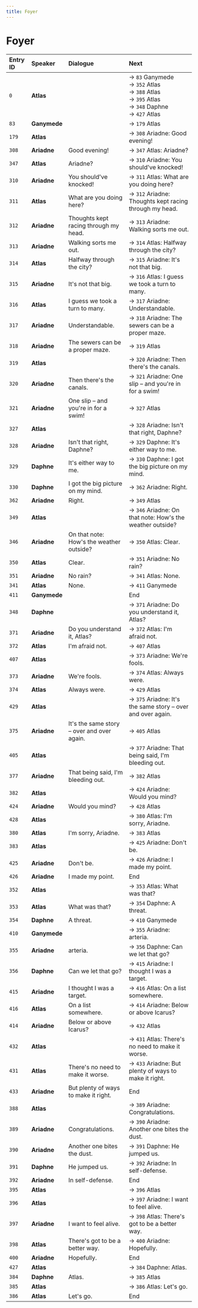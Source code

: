 ```yaml
---
title: Foyer
---
```


# Foyer


| Entry ID | Speaker | Dialogue | Next |
| :------- | :------ | :------- | :------------ |
| `0` | **Atlas** |  | → `83` Ganymede<br>→ `352` Atlas<br>→ `388` Atlas<br>→ `395` Atlas<br>→ `348` Daphne<br>→ `427` Atlas |
| `83` | **Ganymede** |  | → `179` Atlas |
| `179` | **Atlas** |  | → `308` Ariadne: Good evening\! |
| `308` | **Ariadne** | Good evening\! | → `347` Atlas: Ariadne? |
| `347` | **Atlas** | Ariadne? | → `310` Ariadne: You should've knocked\! |
| `310` | **Ariadne** | You should've knocked\! | → `311` Atlas: What are you doing here? |
| `311` | **Atlas** | What are you doing here? | → `312` Ariadne: Thoughts kept racing through my head\. |
| `312` | **Ariadne** | Thoughts kept racing through my head\. | → `313` Ariadne: Walking sorts me out\. |
| `313` | **Ariadne** | Walking sorts me out\. | → `314` Atlas: Halfway through the city? |
| `314` | **Atlas** | Halfway through the city? | → `315` Ariadne: It's not that big\. |
| `315` | **Ariadne** | It's not that big\. | → `316` Atlas: I guess we took a turn to many\. |
| `316` | **Atlas** | I guess we took a turn to many\. | → `317` Ariadne: Understandable\. |
| `317` | **Ariadne** | Understandable\. | → `318` Ariadne: The sewers can be a proper maze\. |
| `318` | **Ariadne** | The sewers can be a proper maze\. | → `319` Atlas |
| `319` | **Atlas** |  | → `320` Ariadne: Then there's the canals\. |
| `320` | **Ariadne** | Then there's the canals\. | → `321` Ariadne: One slip – and you're in for a swim\! |
| `321` | **Ariadne** | One slip – and you're in for a swim\! | → `327` Atlas |
| `327` | **Atlas** |  | → `328` Ariadne: Isn't that right, Daphne? |
| `328` | **Ariadne** | Isn't that right, Daphne? | → `329` Daphne: It's either way to me\. |
| `329` | **Daphne** | It's either way to me\. | → `330` Daphne: I got the big picture on my mind\. |
| `330` | **Daphne** | I got the big picture on my mind\. | → `362` Ariadne: Right\. |
| `362` | **Ariadne** | Right\. | → `349` Atlas |
| `349` | **Atlas** |  | → `346` Ariadne: On that note: How's the weather outside? |
| `346` | **Ariadne** | On that note: How's the weather outside? | → `350` Atlas: Clear\. |
| `350` | **Atlas** | Clear\. | → `351` Ariadne: No rain? |
| `351` | **Ariadne** | No rain? | → `341` Atlas: None\. |
| `341` | **Atlas** | None\. | → `411` Ganymede |
| `411` | **Ganymede** |  | End |
| `348` | **Daphne** |  | → `371` Ariadne: Do you understand it, Atlas? |
| `371` | **Ariadne** | Do you understand it, Atlas? | → `372` Atlas: I'm afraid not\. |
| `372` | **Atlas** | I'm afraid not\. | → `407` Atlas |
| `407` | **Atlas** |  | → `373` Ariadne: We're fools\. |
| `373` | **Ariadne** | We're fools\. | → `374` Atlas: Always were\. |
| `374` | **Atlas** | Always were\. | → `429` Atlas |
| `429` | **Atlas** |  | → `375` Ariadne: It's the same story – over and over again\. |
| `375` | **Ariadne** | It's the same story – over and over again\. | → `405` Atlas |
| `405` | **Atlas** |  | → `377` Ariadne: That being said, I'm bleeding out\. |
| `377` | **Ariadne** | That being said, I'm bleeding out\. | → `382` Atlas |
| `382` | **Atlas** |  | → `424` Ariadne: Would you mind? |
| `424` | **Ariadne** | Would you mind? | → `428` Atlas |
| `428` | **Atlas** |  | → `380` Atlas: I'm sorry, Ariadne\. |
| `380` | **Atlas** | I'm sorry, Ariadne\. | → `383` Atlas |
| `383` | **Atlas** |  | → `425` Ariadne: Don't be\. |
| `425` | **Ariadne** | Don't be\. | → `426` Ariadne: I made my point\. |
| `426` | **Ariadne** | I made my point\. | End |
| `352` | **Atlas** |  | → `353` Atlas: What was that? |
| `353` | **Atlas** | What was that? | → `354` Daphne: A threat\. |
| `354` | **Daphne** | A threat\. | → `410` Ganymede |
| `410` | **Ganymede** |  | → `355` Ariadne: arteria\. |
| `355` | **Ariadne** | arteria\. | → `356` Daphne: Can we let that go? |
| `356` | **Daphne** | Can we let that go? | → `415` Ariadne: I thought I was a target\. |
| `415` | **Ariadne** | I thought I was a target\. | → `416` Atlas: On a list somewhere\. |
| `416` | **Atlas** | On a list somewhere\. | → `414` Ariadne: Below or above Icarus? |
| `414` | **Ariadne** | Below or above Icarus? | → `432` Atlas |
| `432` | **Atlas** |  | → `431` Atlas: There's no need to make it worse\. |
| `431` | **Atlas** | There's no need to make it worse\. | → `433` Ariadne: But plenty of ways to make it right\. |
| `433` | **Ariadne** | But plenty of ways to make it right\. | End |
| `388` | **Atlas** |  | → `389` Ariadne: Congratulations\. |
| `389` | **Ariadne** | Congratulations\. | → `390` Ariadne: Another one bites the dust\. |
| `390` | **Ariadne** | Another one bites the dust\. | → `391` Daphne: He jumped us\. |
| `391` | **Daphne** | He jumped us\. | → `392` Ariadne: In self\-defense\. |
| `392` | **Ariadne** | In self\-defense\. | End |
| `395` | **Atlas** |  | → `396` Atlas |
| `396` | **Atlas** |  | → `397` Ariadne: I want to feel alive\. |
| `397` | **Ariadne** | I want to feel alive\. | → `398` Atlas: There's got to be a better way\. |
| `398` | **Atlas** | There's got to be a better way\. | → `400` Ariadne: Hopefully\. |
| `400` | **Ariadne** | Hopefully\. | End |
| `427` | **Atlas** |  | → `384` Daphne: Atlas\. |
| `384` | **Daphne** | Atlas\. | → `385` Atlas |
| `385` | **Atlas** |  | → `386` Atlas: Let's go\. |
| `386` | **Atlas** | Let's go\. | End |
